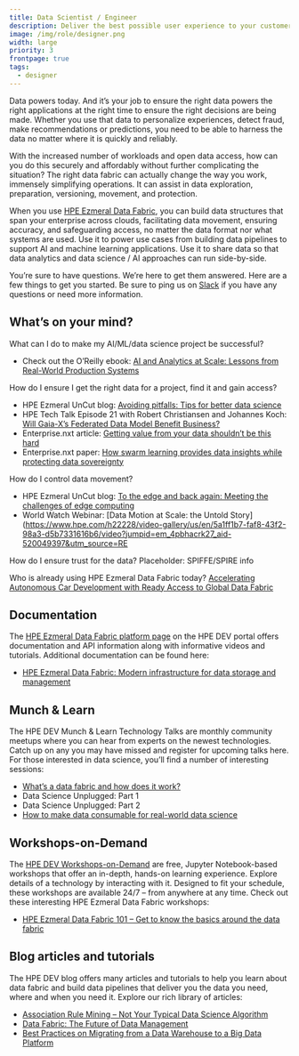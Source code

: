 ```yaml
---
title: Data Scientist / Engineer
description: Deliver the best possible user experience to your customers. Learn how the HPE Design System and Grommet can help.
image: /img/role/designer.png
width: large
priority: 3
frontpage: true
tags:
  - designer
---
```

Data powers today. And it’s your job to ensure the right data powers the right applications at the right time to ensure the right decisions are being made. Whether you use that data to personalize experiences, detect fraud, make recommendations or predictions, you need to be able to harness the data no matter where it is quickly and reliably.

With the increased number of workloads and open data access, how can you do this securely and affordably without further complicating the situation? The right data fabric can actually change the way you work, immensely simplifying operations. It can assist in data exploration, preparation, versioning, movement, and protection.

When you use [HPE Ezmeral Data Fabric](https://community.hpe.com/t5/HPE-Ezmeral-Uncut/If-HPE-Ezmeral-Data-Fabric-is-the-answer-what-is-the-question/ba-p/7092812#.YSO2-Y5Kg2x), you can build data structures that span your enterprise across clouds, facilitating data movement, ensuring accuracy, and safeguarding access, no matter the data format nor what systems are used. Use it to power use cases from building data pipelines to support AI and machine learning applications. Use it to share data so that data analytics and data science / AI approaches can run side-by-side.

You’re sure to have questions. We’re here to get them answered. Here are a few things to get you started. Be sure to ping us on [Slack](https://slack.hpedev.io/) if you have any questions or need more information.

## What’s on your mind?
What can I do to make my AI/ML/data science project be successful?

* Check out the O’Reilly ebook: [AI and Analytics at Scale: Lessons from Real-World Production Systems](https://www.hpe.com/us/en/resources/software/ai-and-analytics-systems.html)

How do I ensure I get the right data for a project, find it and gain access?

* HPE Ezmeral UnCut blog: [Avoiding pitfalls: Tips for better data science](https://community.hpe.com/t5/HPE-Ezmeral-Uncut/Avoiding-pitfalls-Tips-for-better-data-science/ba-p/7144228#.YUi06mZKj0q)
* HPE Tech Talk Episode 21 with Robert Christiansen and Johannes Koch: [Will Gaia-X’s Federated Data Model Benefit Business?](https://share.transistor.fm/s/b465abf0)  
* Enterprise.nxt article: [Getting value from your data shouldn’t be this hard](https://www.hpe.com/us/en/insights/articles/getting-value-from-your-data-shouldn-t-be-this-hard-2106.html)
* Enterprise.nxt paper: [How swarm learning provides data insights while protecting data sovereignty](https://www.hpe.com/us/en/insights/articles/how-swarm-learning-enables-data-sharing-while-protecting-data-so-2106.html)

How do I control data movement?
* HPE Ezmeral UnCut blog: [To the edge and back again: Meeting the challenges of edge computing](https://community.hpe.com/t5/HPE-Ezmeral-Uncut/To-the-edge-and-back-again-Meeting-the-challenges-of-edge/ba-p/7132609#.YUi1c2ZKj0q)
* World Watch Webinar: [Data Motion at Scale: the Untold Story](https://www.hpe.com/h22228/video-gallery/us/en/5a1ff1b7-faf8-43f2-98a3-d5b7331616b6/video?jumpid=em_4pbhacrk27_aid-520049397&utm_source=RE

How do I ensure trust for the data?
Placeholder: SPIFFE/SPIRE info

Who is already using HPE Ezmeral Data Fabric today?
[Accelerating Autonomous Car Development with Ready Access to Global Data Fabric](https://www.hpe.com/psnow/doc/a50003176enw?jumpid=in_lit-psnow-red)

## Documentation

The [HPE Ezmeral Data Fabric platform page](https://developer.hpe.com/platform/hpe-ezmeral-data-fabric/home/#tutorials) on the HPE DEV portal offers documentation and API information along with informative videos and tutorials. Additional documentation can be found here:
* [HPE Ezmeral Data Fabric: Modern infrastructure for data storage and management](https://www.hpe.com/psnow/doc/a00110846enw)

## Munch & Learn
The HPE DEV Munch & Learn Technology Talks are monthly community meetups where you can hear from experts on the newest technologies. Catch up on any you may have missed and register for upcoming talks here. For those interested in data science, you’ll find a number of interesting sessions:

* [What’s a data fabric and how does it work?](https://www.youtube.com/watch?v=qi6sTvu8osk)
* Data Science Unplugged: Part 1
* Data Science Unplugged: Part 2
* [How to make data consumable for real-world data science](https://www.youtube.com/watch?v=4WKjRqflF7M)

## Workshops-on-Demand
The [HPE DEV Workshops-on-Demand](https://hackshack.hpedev.io/workshops) are free, Jupyter Notebook-based workshops that offer an in-depth, hands-on learning experience. Explore details of a technology by interacting with it. Designed to fit your schedule, these workshops are available 24/7 – from anywhere at any time. Check out these interesting HPE Ezmeral Data Fabric workshops:

* [HPE Ezmeral Data Fabric 101 – Get to know the basics around the data fabric](https://hackshack.hpedev.io/workshop/26)

## Blog articles and tutorials
The HPE DEV blog offers many articles and tutorials to help you learn about data fabric and build data pipelines that deliver you the data you need, where and when you need it. Explore our rich library of articles:

* [Association Rule Mining – Not Your Typical Data Science Algorithm](https://developer.hpe.com/blog/association-rule-mining-not-your-typical-data-science-algorithm/)
* [Data Fabric: The Future of Data Management](https://developer.hpe.com/blog/data-fabric-the-future-of-data-management/)
* [Best Practices on Migrating from a Data Warehouse to a Big Data Platform](https://developer.hpe.com/blog/best-practices-on-migrating-from-a-data-warehouse-to-a-big-data-platform/)